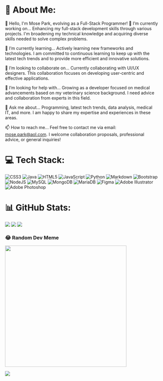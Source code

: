 # 💫 About Me:
🙇 Hello, I'm Mose Park, evolving as a Full-Stack Programmer!
🔭 I’m currently working on...
Enhancing my full-stack development skills through various projects. I'm broadening my technical knowledge and acquiring diverse skills needed to solve complex problems.

🌱 I’m currently learning...
Actively learning new frameworks and technologies. I am committed to continuous learning to keep up with the latest tech trends and to provide more efficient and innovative solutions.

👯 I’m looking to collaborate on...
Currently collaborating with UI/UX designers. This collaboration focuses on developing user-centric and effective applications.

🤔 I’m looking for help with...
Growing as a developer focused on medical advancements based on my veterinary science background. I need advice and collaboration from experts in this field.

💬 Ask me about...
Programming, latest tech trends, data analysis, medical IT, and more. I am happy to share my expertise and experiences in these areas.

📫 How to reach me...
Feel free to contact me via email: mose.park@aol.com. I welcome collaboration proposals, professional advice, or general inquiries!

# 💻 Tech Stack:
![CSS3](https://img.shields.io/badge/css3-%231572B6.svg?style=flat&logo=css3&logoColor=white) ![Java](https://img.shields.io/badge/java-%23ED8B00.svg?style=flat&logo=openjdk&logoColor=white) ![HTML5](https://img.shields.io/badge/html5-%23E34F26.svg?style=flat&logo=html5&logoColor=white) ![JavaScript](https://img.shields.io/badge/javascript-%23323330.svg?style=flat&logo=javascript&logoColor=%23F7DF1E) ![Python](https://img.shields.io/badge/python-3670A0?style=flat&logo=python&logoColor=ffdd54) ![Markdown](https://img.shields.io/badge/markdown-%23000000.svg?style=flat&logo=markdown&logoColor=white) ![Bootstrap](https://img.shields.io/badge/bootstrap-%238511FA.svg?style=flat&logo=bootstrap&logoColor=white) ![NodeJS](https://img.shields.io/badge/node.js-6DA55F?style=flat&logo=node.js&logoColor=white) ![MySQL](https://img.shields.io/badge/mysql-%2300000f.svg?style=flat&logo=mysql&logoColor=white) ![MongoDB](https://img.shields.io/badge/MongoDB-%234ea94b.svg?style=flat&logo=mongodb&logoColor=white) ![MariaDB](https://img.shields.io/badge/MariaDB-003545?style=flat&logo=mariadb&logoColor=white) ![Figma](https://img.shields.io/badge/figma-%23F24E1E.svg?style=flat&logo=figma&logoColor=white) ![Adobe Illustrator](https://img.shields.io/badge/adobe%20illustrator-%23FF9A00.svg?style=flat&logo=adobe%20illustrator&logoColor=white) ![Adobe Photoshop](https://img.shields.io/badge/adobe%20photoshop-%2331A8FF.svg?style=flat&logo=adobe%20photoshop&logoColor=white)

# 📊 GitHub Stats:
![](https://github-readme-stats.vercel.app/api?username=m0p4rk&theme=gotham&hide_border=false&include_all_commits=true&count_private=true)
![](https://github-readme-streak-stats.herokuapp.com/?user=m0p4rk&theme=gotham&hide_border=false)
![](https://github-readme-stats.vercel.app/api/top-langs/?username=m0p4rk&theme=gotham&hide_border=false&include_all_commits=true&count_private=true&layout=compact)

### 😂 Random Dev Meme
<img src='https://randommeme-five.vercel.app/' style="height: 400px;"/>

[![](https://visitcount.itsvg.in/api?id=m0p4rk&icon=0&color=0)](https://visitcount.itsvg.in)

<!-- Proudly created with GPRM ( https://gprm.itsvg.in ) -->

